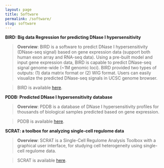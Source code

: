 ```yaml
---
layout: page
title: Software
permalink: /software/
slug: software
---
```


**BIRD: Big data Regression for predicting DNase I hypersensitivity**

>**Overview**: BIRD is a software to predict DNase I hypersensitivity (DNase-seq signal) based on gene expression data (support both human exon array and RNA-seq data). Using a pre-built model and input gene expression data, BIRD is capable to predict DNase-seq signal genome-wide (~1M genomic loci). BIRD provided two types of outputs: (1) data matrix format or (2) WIG format. Users can easily visualize the predicted DNase-seq signals in UCSC genome browser.

>BIRD is available [here](https://github.com/WeiqiangZhou/BIRD).

**PDDB: Predicted DNase I hypersensitivity database**

>**Overview**: PDDB is a database of DNase I hypersensitivity profiles for thousands of biological samples predicted based on gene expression. 

>PDDB is available [here](http://jilab.biostat.jhsph.edu/~bsherwo2/bird/index.php).

**SCRAT: a toolbox for analyzing single-cell regulome data**

>**Overview**: SCRAT is a Single-Cell Regulome Analysis Toolbox with a graphical user interface, for studying cell heterogeneity using single-cell regulome data.

>SCRAT is available [here](https://github.com/zji90/SCRAT).

